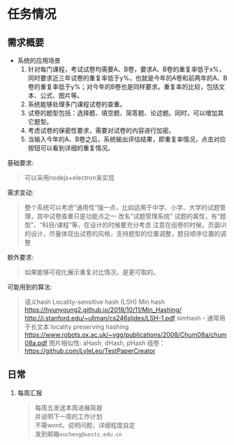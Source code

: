 # 任务情况

## 需求概要

* 系统的应用场景  
    1.  针对每门课程，考试试卷均需要A、B卷，要求A、B卷的重复率低于x%，同时要求近三年试卷的重复率低于y%，也就是今年的A卷和前两年的A、B卷的重复率低于y%；对今年的B卷也是同样要求。重复率的比较，包括文本、公式、图片等。  
    2. 系统能够处理多门课程试卷的查重。  
    3. 试卷的题型包括：选择题、填空题、简答题、论述题。同时，可以增加其它题型。  
    4. 考虑试卷的保密性要求，需要对试卷的内容进行加密。  
    5. 当输入今年的A、B卷之后，系统输出评估结果，即重复率情况，点击对应按钮可以看到详细的重复情况。  

基础要求:   
> 可以采用nodejs+electron来实现  

需求变动: 
> 整个系统可以考虑“通用性”强一点，比如适用于中学、小学、大学的试题管理，其中试卷查重只是功能点之一
> 改名"试题管理系统"
> 试题的属性，有“题型”、“科目/课程”等，在设计的时候要充分考虑
> 注意在组卷的时候，页面UI的设计，尽量体现出试卷的风格，支持题型的位置调整，题目顺序位置的调整

额外要求:   
> 如果能够可视化展示重复对比情况，是更可取的。

可能用到的算法:
> 语义hash
> Locality-sensitive hash (LSH)
> Min hash
> https://hyunyoung2.github.io/2018/10/11/Min_Hashing/
> http://i.stanford.edu/~ullman/cs246slides/LSH-1.pdf
> simhash - 通常用于长文本
> locality preserving hashing
> https://www.robots.ox.ac.uk/~vgg/publications/2008/Chum08a/chum08a.pdf 
> 图片相似性: aHash, dHash, pHash
> 组卷：https://github.com/LyleLeo/TestPaperCreator



## 日常

1. 每周汇报
    > 每周五发送本周进展简报  
    > 并说明下一周的工作计划  
    > 不需word，说明问题，详细程度自定  
    > 发到邮箱`xucheng@uestc.edu.cn`